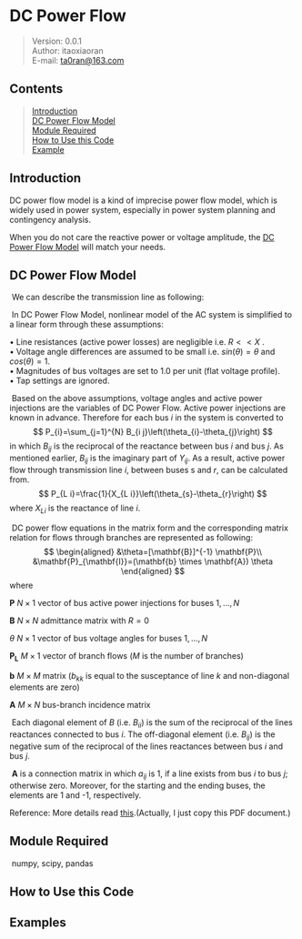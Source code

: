 # DC Power Flow

>Version: 0.0.1  
>Author: itaoxiaoran  
>E-mail: ta0ran@163.com  

## Contents

>[Introduction](##introduction)  
>[DC Power Flow Model](##dc-power-flow-model)  
>[Module Required](##module-required)  
>[How to Use this Code  ](##how-to-use-this-code)  
>[Example](##example)  

## Introduction

DC power flow model is a kind of imprecise power flow model, which is widely used in power system, especially in power system planning and contingency analysis. 

When you do not care the reactive power or voltage amplitude, the <u>DC Power Flow Model</u> will match your needs.

## DC Power Flow Model

​	We can describe the transmission line as following:   

​	In DC Power Flow Model, nonlinear model of the AC system is simplified to a linear form through these assumptions:  

• Line resistances (active power losses) are negligible i.e. $R<<X$ .  
• Voltage angle differences are assumed to be small i.e. $sin(\theta) = \theta$ and
$cos(\theta)=1$.  
• Magnitudes of bus voltages are set to 1.0 per unit (flat voltage profile).  
• Tap settings are ignored.   

​	Based on the above assumptions, voltage angles and active power injections are
the variables of DC Power Flow. Active power injections are known in advance. Therefore
for each bus $i$ in the system is converted to
$$
P_{i}=\sum_{j=1}^{N} B_{i j}\left(\theta_{i}-\theta_{j}\right)
$$
in which $B_{ij}$ is the reciprocal of the reactance between bus $i$ and bus $j$. As
mentioned earlier, $B_{ij}$ is the imaginary part of $Y_{ij}$.
	As a result, active power flow through transmission line $i$, between buses s and
$r$, can be calculated from.
$$
P_{L i}=\frac{1}{X_{L i}}\left(\theta_{s}-\theta_{r}\right)
$$
where $X_{Li}$ is the reactance of line $i$.

​	DC power flow equations in the matrix form and the corresponding matrix relation for flows through branches are represented as following:
$$
\begin{aligned}
&\theta=[\mathbf{B}]^{-1} \mathbf{P}\\
&\mathbf{P}_{\mathbf{I}}=(\mathbf{b} \times \mathbf{A}) \theta
\end{aligned}
$$
where

$\mathbf{P}$     $N \times 1$ vector of bus active power injections for buses $1, …, N$    

$\mathbf{B}$     $N \times N$ admittance matrix with $R = 0$  

$\theta$      $N \times 1$ vector of bus voltage angles for buses $1, …, N$   

$\mathbf{P_L}$  $M \times 1$ vector of branch flows ($M$ is the number of branches) 

$\mathbf{b}$     $M \times M$ matrix ($b_{kk}$ is equal to the susceptance of line $k$ and non-diagonal elements are zero) 

$\mathbf{A}$     $M \times N$ bus-branch incidence matrix

​	Each diagonal element of $B$ (i.e. $B_{ii}$) is the sum of the reciprocal of the lines reactances connected to bus $i$. The off-diagonal element (i.e. $B_{ij}$) is the negative sum of the reciprocal of the lines reactances between bus $i$ and bus $j$. 

​	$\mathbf{A}$ is a connection matrix in which $a_{ij}$ is 1, if a line exists from bus $i$ to bus $j$; otherwise zero. Moreover, for the starting and the ending buses, the elements are 1 and -1, respectively.

Reference: More details read [this](https://link.springer.com/content/pdf/bbm%3A978-3-642-17989-1%2F1.pdf).(Actually, I just copy this PDF document.)

## Module Required

​	numpy, scipy, pandas


## How to Use this Code

## Examples